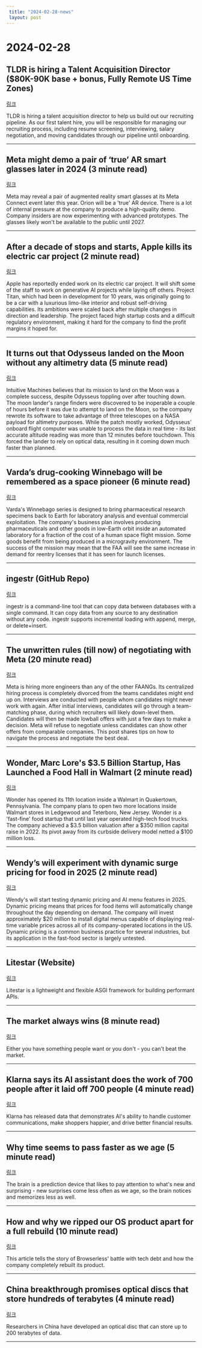 ```yaml
---
 title: "2024-02-28-news"
 layout: post
---
```

<h1>2024-02-28</h1><h2>TLDR is hiring a Talent Acquisition Director ($80K-90K base + bonus, Fully Remote US Time Zones)</h2><p><a href="https://jobs.ashbyhq.com/tldr.tech/e315191a-fdea-480e-9010-28158818ae58">링크</a>  </p><p>TLDR is hiring a talent acquisition director to help us build out our recruiting pipeline. As our first talent hire, you will be responsible for managing our recruiting process, including resume screening, interviewing, salary negotiation, and moving candidates through our pipeline until onboarding. </p><hr /><h2>Meta might demo a pair of ‘true’ AR smart glasses later in 2024 (3 minute read)</h2><p><a href="https://www.theverge.com/2024/2/27/24084909/meta-orion-ar-smart-glasses-rumor?utm_source=tldrnewsletter">링크</a>  </p><p>Meta may reveal a pair of augmented reality smart glasses at its Meta Connect event later this year. Orion will be a 'true' AR device. There is a lot of internal pressure at the company to produce a high-quality demo. Company insiders are now experimenting with advanced prototypes. The glasses likely won't be available to the public until 2027. </p><hr /><h2>After a decade of stops and starts, Apple kills its electric car project (2 minute read)</h2><p><a href="https://arstechnica.com/gadgets/2024/02/after-a-decade-of-stops-and-starts-apple-kills-its-electric-car-project/?utm_source=tldrnewsletter">링크</a>  </p><p>Apple has reportedly ended work on its electric car project. It will shift some of the staff to work on generative AI projects while laying off others. Project Titan, which had been in development for 10 years, was originally going to be a car with a luxurious limo-like interior and robust self-driving capabilities. Its ambitions were scaled back after multiple changes in direction and leadership. The project faced high startup costs and a difficult regulatory environment, making it hard for the company to find the profit margins it hoped for. </p><hr /><h2>It turns out that Odysseus landed on the Moon without any altimetry data (5 minute read)</h2><p><a href="https://arstechnica.com/space/2024/02/it-turns-out-that-odysseus-landed-on-the-moon-without-any-altimetry-data/?utm_source=tldrnewsletter">링크</a>  </p><p>Intuitive Machines believes that its mission to land on the Moon was a complete success, despite Odysseus toppling over after touching down. The moon lander's range finders were discovered to be inoperable a couple of hours before it was due to attempt to land on the Moon, so the company rewrote its software to take advantage of three telescopes on a NASA payload for altimetry purposes. While the patch mostly worked, Odysseus' onboard flight computer was unable to process the data in real time - its last accurate altitude reading was more than 12 minutes before touchdown. This forced the lander to rely on optical data, resulting in it coming down much faster than planned. </p><hr /><h2>Varda’s drug-cooking Winnebago will be remembered as a space pioneer (6 minute read)</h2><p><a href="https://arstechnica.com/space/2024/02/vardas-drug-cooking-winnebago-will-be-remembered-as-a-space-pioneer/?utm_source=tldrnewsletter">링크</a>  </p><p>Varda's Winnebago series is designed to bring pharmaceutical research specimens back to Earth for laboratory analysis and eventual commercial exploitation. The company's business plan involves producing pharmaceuticals and other goods in low-Earth orbit inside an automated laboratory for a fraction of the cost of a human space flight mission. Some goods benefit from being produced in a microgravity environment. The success of the mission may mean that the FAA will see the same increase in demand for reentry licenses that it has seen for launch licenses. </p><hr /><h2>ingestr (GitHub Repo)</h2><p><a href="https://github.com/bruin-data/ingestr?utm_source=tldrnewsletter">링크</a>  </p><p>ingestr is a command-line tool that can copy data between databases with a single command. It can copy data from any source to any destination without any code. ingestr supports incremental loading with append, merge, or delete+insert. </p><hr /><h2>The unwritten rules (till now) of negotiating with Meta (20 minute read)</h2><p><a href="https://interviewing.io/blog/how-to-negotiate-with-meta?utm_source=tldrnewsletter">링크</a>  </p><p>Meta is hiring more engineers than any of the other FAANGs. Its centralized hiring process is completely divorced from the teams candidates might end up on. Interviews are conducted with people whom candidates might never work with again. After initial interviews, candidates will go through a team-matching phase, during which recruiters will likely down-level them. Candidates will then be made lowball offers with just a few days to make a decision. Meta will refuse to negotiate unless candidates can show other offers from comparable companies. This post shares tips on how to navigate the process and negotiate the best deal. </p><hr /><h2>Wonder, Marc Lore's $3.5 Billion Startup, Has Launched a Food Hall in Walmart (2 minute read)</h2><p><a href="https://www.inc.com/rebecca-deczynski/wonder-marc-lores-350m-startup-has-launched-a-food-hall-in-walmart.html?utm_source=tldrnewsletter">링크</a>  </p><p>Wonder has opened its 11th location inside a Walmart in Quakertown, Pennsylvania. The company plans to open two more locations inside Walmart stores in Ledgewood and Teterboro, New Jersey. Wonder is a 'fast-fine' food startup that until last year operated high-tech food trucks. The company achieved a $3.5 billion valuation after a $350 million capital raise in 2022. Its pivot away from its curbside delivery model netted a $100 million loss. </p><hr /><h2>Wendy’s will experiment with dynamic surge pricing for food in 2025 (2 minute read)</h2><p><a href="https://arstechnica.com/information-technology/2024/02/wendys-plans-ai-powered-menu-to-change-food-prices-based-on-demand-weather/?utm_source=tldrnewsletter">링크</a>  </p><p>Wendy's will start testing dynamic pricing and AI menu features in 2025. Dynamic pricing means that prices for food items will automatically change throughout the day depending on demand. The company will invest approximately $20 million to install digital menus capable of displaying real-time variable prices across all of its company-operated locations in the US. Dynamic pricing is a common business practice for several industries, but its application in the fast-food sector is largely untested. </p><hr /><h2>Litestar (Website)</h2><p><a href="https://litestar.dev/?utm_source=tldrnewsletter">링크</a>  </p><p>Litestar is a lightweight and flexible ASGI framework for building performant APIs. </p><hr /><h2>The market always wins (8 minute read)</h2><p><a href="https://swizec.com/blog/the-market-always-wins/#tam-is-not-fixed?utm_source=tldrnewsletter">링크</a>  </p><p>Either you have something people want or you don't - you can't beat the market. </p><hr /><h2>Klarna says its AI assistant does the work of 700 people after it laid off 700 people (4 minute read)</h2><p><a href="https://www.fastcompany.com/91039401/klarna-ai-virtual-assistant-does-the-work-of-700-humans-after-layoffs?utm_source=tldrnewsletter">링크</a>  </p><p>Klarna has released data that demonstrates AI's ability to handle customer communications, make shoppers happier, and drive better financial results. </p><hr /><h2>Why time seems to pass faster as we age (5 minute read)</h2><p><a href="https://invertedpassion.com/why-time-seems-to-pass-faster-as-we-age/?utm_source=tldrnewsletter">링크</a>  </p><p>The brain is a prediction device that likes to pay attention to what's new and surprising - new surprises come less often as we age, so the brain notices and memorizes less as well. </p><hr /><h2>How and why we ripped our OS product apart for a full rebuild (10 minute read)</h2><p><a href="https://www.browserless.io/blog/2024/02/21/rebuilding-browserless/?utm_source=tldrnewsletter">링크</a>  </p><p>This article tells the story of Browserless' battle with tech debt and how the company completely rebuilt its product. </p><hr /><h2>China breakthrough promises optical discs that store hundreds of terabytes (4 minute read)</h2><p><a href="https://www.theregister.com/2024/02/23/optical_disc_breakthrough/?utm_source=tldrnewsletter">링크</a>  </p><p>Researchers in China have developed an optical disc that can store up to 200 terabytes of data. </p><hr />